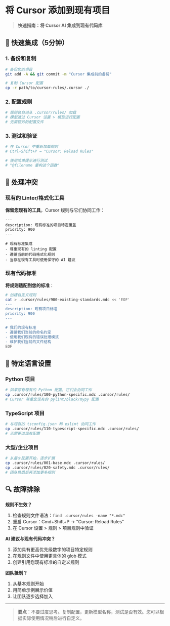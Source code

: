 # 将 Cursor 添加到现有项目

> **快速指南：将 Cursor AI 集成到现有代码库**

## 🚀 快速集成（5分钟）

### 1. 备份和复制
```bash
# 备份您的项目
git add -A && git commit -m "Cursor 集成前的备份"

# 复制 Cursor 配置
cp -r path/to/cursor-rules/.cursor ./
```

### 2. 配置规则
```bash
# 规则会自动从 .cursor/rules/ 加载
# 模型通过 Cursor 设置 > 模型进行配置
# 无需额外的配置文件
```

### 3. 测试和验证
```bash
# 在 Cursor 中重新加载规则
# Ctrl+Shift+P → "Cursor: Reload Rules"

# 使用简单提示进行测试
# "@filename 重构这个函数"
```

## 🔧 处理冲突

### 现有的 Linter/格式化工具
**保留您现有的工具**，Cursor 规则与它们协同工作：
```mdc
---
description: 现有标准的项目特定覆盖
priority: 900
---

# 现有标准集成
- 尊重现有的 linting 配置
- 遵循当前的代码格式化规则
- 当存在现有工具时使用保守的 AI 建议
```

### 现有代码标准
**将规则适配到您的标准**：
```bash
# 创建自定义规则
cat > .cursor/rules/900-existing-standards.mdc << 'EOF'
---
description: 现有项目标准
priority: 900
---

# 我们的现有标准
- 遵循我们当前的命名约定
- 使用我们现有的错误处理模式
- 维护我们当前的文件结构
EOF
```

## 🎯 特定语言设置

### Python 项目
```bash
# 如果您有现有的 Python 配置，它们会协同工作
cp .cursor/rules/100-python-specific.mdc .cursor/rules/
# Cursor 尊重您现有的 pylint/black/mypy 配置
```

### TypeScript 项目
```bash
# 与现有的 tsconfig.json 和 eslint 协同工作
cp .cursor/rules/110-typescript-specific.mdc .cursor/rules/
# 无需更改现有配置
```

### 大型/企业项目
```bash
# 从最小配置开始，逐步扩展
cp .cursor/rules/001-base.mdc .cursor/rules/
cp .cursor/rules/020-safety.mdc .cursor/rules/
# 团队熟悉后再添加更多规则
```

## 🔍 故障排除

**规则不生效？**
1. 检查规则文件语法：`find .cursor/rules -name "*.mdc"`
2. 重启 Cursor：Cmd+Shift+P → "Cursor: Reload Rules"
3. 在 Cursor 设置 > 规则 > 项目规则中验证

**AI 建议与现有代码冲突？**
1. 添加具有更高优先级数字的项目特定规则
2. 在规则文件中使用更具体的 glob 模式
3. 创建引用您现有标准的自定义规则

**团队抵制？**
1. 从基本规则开始
2. 用简单示例展示价值
3. 让团队逐步选择加入

---

> **要点**：不要过度思考。复制配置，更新模型名称，测试是否有效。您可以根据实际使用情况稍后进行自定义。
